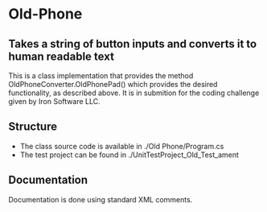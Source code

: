 # Old-Phone
## Takes a string of button inputs and converts it to human readable text

This is a class implementation that provides the method OldPhoneConverter.OldPhonePad() which provides the desired functionality, as described above. It is in submition for the coding challenge given by Iron Software LLC.

## Structure
* The class source code is available in ./Old Phone/Program.cs
* The test project can be found in ./UnitTestProject_Old_Test_ament

## Documentation
Documentation is done using standard XML comments. 
